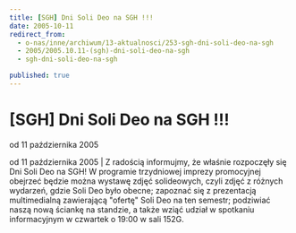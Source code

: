 ```yaml
---
title: [SGH] Dni Soli Deo na SGH !!!
date: 2005-10-11
redirect_from: 
  - o-nas/inne/archiwum/13-aktualnosci/253-sgh-dni-soli-deo-na-sgh
  - 2005/2005.10.11-(sgh)-dni-soli-deo-na-sgh
  - sgh-dni-soli-deo-na-sgh

published: true
---
```




# [SGH] Dni Soli Deo na SGH !!!

<time>od 11 października 2005</time>

od 11 października 2005 | Z radością informujmy, że właśnie rozpoczęły się Dni Soli Deo na SGH! W programie trzydniowej imprezy promocyjnej obejrzeć będzie można wystawę zdjęć solideowych, czyli zdjęć z różnych wydarzeń, gdzie Soli Deo było obecne; zapoznać się z prezentacją multimedialną zawierającą "ofertę" Soli Deo na ten semestr; podziwiać naszą nową ściankę na standzie, a także wziąć udział w spotkaniu informacyjnym w czwartek o 19:00 w sali 152G.

<!--CONTENT FROM OLD SERVER (jos before 2013): od 11 października 2005 | Z radością informujmy, że właśnie rozpoczęły się Dni Soli Deo na SGH! W programie trzydniowej imprezy promocyjnej obejrzeć będzie można wystawę zdjęć solideowych, czyli zdjęć z różnych wydarzeń, gdzie Soli Deo było obecne; zapoznać się z prezentacją multimedialną zawierającą "ofertę" Soli Deo na ten semestr; podziwiać naszą nową ściankę na standzie, a także wziąć udział w spotkaniu informacyjnym w czwartek o 19:00 w sali 152G.
-->

<!--{{json:{"created_date":"2005-10-11 13:35:24","publish_down":"0000-00-00 00:00:00","id":"253"}}}-->